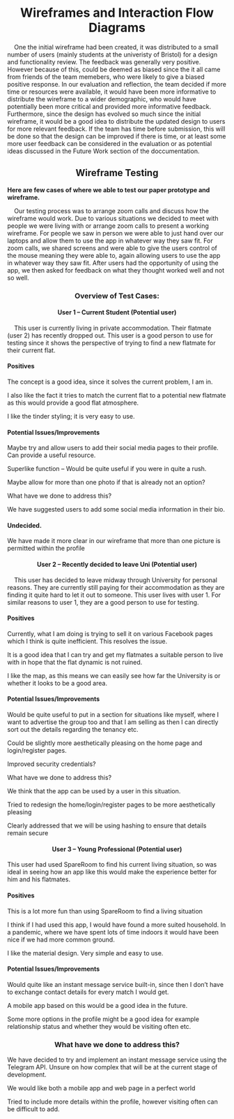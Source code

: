 <h1 align="center">Wireframes and Interaction Flow Diagrams</h1>


<p>&nbsp;&nbsp;&nbsp;&nbsp;One the initial wireframe had been created, it was distributed to a small number of users (mainly students at the univeristy of Bristol) for a design and functionality review. The feedback was generally very positive. However because of this, could be deemed as biased since the it all came from friends of the team memebers, who were likely to give a biased positive response. In our evaluation and reflection, the team decided if more time or resources were available, it would have been more informative to distribute the wireframe to a wider demographic, who would have potentially been more critical and provided more informative feedback. Furthermore, since the design has evolved so much since the initial wireframe, it would be a good idea to distribute the updated design to users for more relevant feedback. If the team has time before submission, this will be done so that the design can be improved if there is time, or at least some more user feedback can be considered in the evaluation or as potential ideas discussed in the Future Work section of the doccumentation.</p>

<h2 align="center">Wireframe Testing</h2>

<p><b>Here are few cases of where we able to test our paper prototype and wireframe.</b></p>

<p>&nbsp;&nbsp;&nbsp;&nbsp;Our testing process was to arrange zoom calls and discuss how the wireframe would work. Due to various situations we decided to meet with people we were living with or arrange zoom calls to present a working wireframe. For people we saw in person we were able to just hand over our laptops and allow them to use the app in whatever way they saw fit. For zoom calls, we shared screens and were able to give the users control of the mouse meaning they were able to, again allowing users to use the app in whatever way they saw fit. After users had the opportunity of using the app, we then asked for feedback on what they thought worked well and not so well.</p>

<h3 align="center">Overview of Test Cases:</h3>

<h4 align="center">User 1 – Current Student (Potential user)</h4>

<p>&nbsp;&nbsp;&nbsp;&nbsp;This user is currently living in private accommodation. Their flatmate (user 2) has recently dropped out. This user is a good person to use for testing since it shows the perspective of trying to find a new flatmate for their current flat.</p>

<h4>Positives</h4>

The concept is a good idea, since it solves the current problem, I am in.

I also like the fact it tries to match the current flat to a potential new flatmate as this would provide a good flat atmosphere.

I like the tinder styling; it is very easy to use.

<h4>Potential Issues/Improvements</h4>

Maybe try and allow users to add their social media pages to their profile. Can provide a useful resource.

Superlike function – Would be quite useful if you were in quite a rush.

Maybe allow for more than one photo if that is already not an option?

What have we done to address this?

We have suggested users to add some social media information in their bio.

<h4>Undecided.</h4>

We have made it more clear in our wireframe that more than one picture is permitted within the profile

<h4 align="center">User 2 – Recently decided to leave Uni (Potential user)</h4>

<p>&nbsp;&nbsp;&nbsp;&nbsp;This user has decided to leave midway through University for personal reasons. They are currently still paying for their accommodation as they are finding it quite hard to let it out to someone. This user lives with user 1. For similar reasons to user 1, they are a good person to use for testing.</p>

<h4>Positives</h4>

Currently, what I am doing is trying to sell it on various Facebook pages which I think is quite inefficient. This resolves the issue.

It is a good idea that I can try and get my flatmates a suitable person to live with in hope that the flat dynamic is not ruined.

I like the map, as this means we can easily see how far the University is or whether it looks to be a good area.

<h4>Potential Issues/Improvements</h4>

<p>Would be quite useful to put in a section for situations like myself, where I want to advertise the group too and that I am selling as then I can directly sort out the details regarding the tenancy etc.</p>

Could be slightly more aesthetically pleasing on the home page and login/register pages.

Improved security credentials?

What have we done to address this?

We think that the app can be used by a user in this situation.

Tried to redesign the home/login/register pages to be more aesthetically pleasing

Clearly addressed that we will be using hashing to ensure that details remain secure

<h4 align="center">User 3 – Young Professional (Potential user)</h4>

This user had used SpareRoom to find his current living situation, so was ideal in seeing how an app like this would make the experience better for him and his flatmates.

<h4>Positives</h4>

This is a lot more fun than using SpareRoom to find a living situation

I think if I had used this app, I would have found a more suited household. In a pandemic, where we have spent lots of time indoors it would have been nice if we had more common ground.

I like the material design. Very simple and easy to use.

<h4>Potential Issues/Improvements</h4>

Would quite like an instant message service built-in, since then I don’t have to exchange contact details for every match I would get.

A mobile app based on this would be a good idea in the future.

Some more options in the profile might be a good idea for example relationship status and whether they would be visiting often etc.

<h3 align="center">What have we done to address this?</h3>

We have decided to try and implement an instant message service using the Telegram API. Unsure on how complex that will be at the current stage of development.

We would like both a mobile app and web page in a perfect world

Tried to include more details within the profile, however visiting often can be difficult to add.
